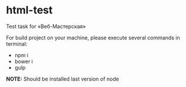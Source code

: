 # html-test
Test task for «Веб-Мастерская»

For build project on your machine, please execute  several commands in terminal:

* npm i
* bower i
* gulp


**NOTE:**
 Should be installed last version of node


